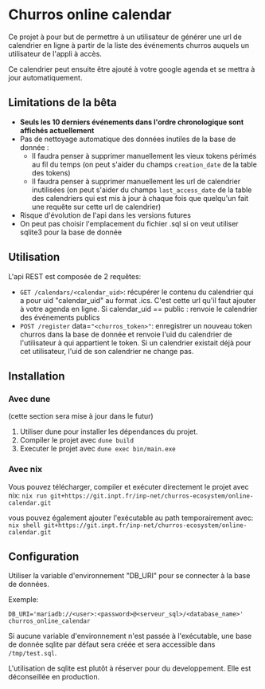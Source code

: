 # Churros online calendar

Ce projet à pour but de permettre à un utilisateur de générer une url de
calendrier en ligne à partir de la liste des événements churros auquels
un utilisateur de l'appli à accès.

Ce calendrier peut ensuite être ajouté à votre google agenda
et se mettra à jour automatiquement.

## Limitations de la bêta

- **Seuls les 10 derniers événements dans l'ordre chronologique sont affichés actuellement**
- Pas de nettoyage automatique des données inutiles de la base de donnée :
    - Il faudra penser à supprimer manuellement les vieux tokens périmés au fil du temps (on peut s'aider du champs `creation_date` de la table des tokens)
    - Il faudra penser à supprimer manuellement les url de calendrier inutilisées (on peut s'aider du champs `last_access_date` de la table des calendriers qui est mis à jour à chaque fois que quelqu'un fait une requête sur cette url de calendrier)
- Risque d'évolution de l'api dans les versions futures
- On peut pas choisir l'emplacement du fichier .sql si on veut utiliser sqlite3 pour la base de donnée

## Utilisation

L'api REST est composée de 2 requêtes:
- `GET /calendars/<calendar_uid>`: récupérer le contenu du calendrier qui a pour uid "calendar_uid" au format .ics.
C'est cette url qu'il faut ajouter à votre agenda en ligne. Si calendar_uid == public : renvoie le calendrier des événements publics
- `POST /register` data=`"<churros_token>"`: enregistrer un nouveau token churros dans la base de donnée
et renvoie l'uid du calendrier de l'utilisateur à qui appartient le token.
Si un calendrier existait déjà pour cet utilisateur, l'uid de son calendrier ne change pas.

## Installation

### Avec dune
(cette section sera mise à jour dans le futur)
1. Utiliser dune pour installer les dépendances du projet.
2. Compiler le projet avec `dune build`
3. Executer le projet avec `dune exec bin/main.exe`

### Avec nix
Vous pouvez télécharger, compiler et exécuter directement le projet avec nix:
`nix run git+https://git.inpt.fr/inp-net/churros-ecosystem/online-calendar.git`

vous pouvez également ajouter l'exécutable au path temporairement avec:
`nix shell git+https://git.inpt.fr/inp-net/churros-ecosystem/online-calendar.git`

## Configuration

Utiliser la variable d'environnement "DB_URI" pour se connecter à la base de données.

Exemple:

`DB_URI='mariadb://<user>:<password>@<serveur_sql>/<database_name>' churros_online_calendar`

Si aucune variable d'environnement n'est passée à l'exécutable, une base de donnée sqlite par défaut sera créée et sera accessible dans `/tmp/test.sql`.

L'utilisation de sqlite est plutôt à réserver pour du developpement. Elle est déconseillée en production.

